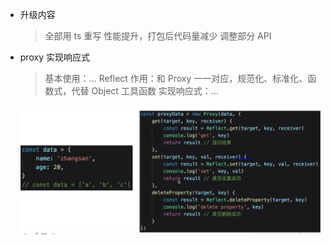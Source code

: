- 升级内容

  > 全部用 ts 重写
  > 性能提升，打包后代码量减少
  > 调整部分 API

- proxy 实现响应式

  > 基本使用：...
  > Reflect 作用：和 Proxy 一一对应，规范化、标准化、函数式，代替 Object 工具函数
  > 实现响应式：...

  ![proxy基本使用](./resource/007/proxy基本使用.png)
